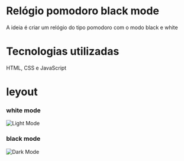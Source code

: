 # Relógio pomodoro black mode

A ideia é criar um relógio do tipo pomodoro com o modo black e white

# Tecnologias utilizadas

HTML, CSS e JavaScript

# leyout

### white mode
![Light Mode](https://user-images.githubusercontent.com/116130802/221555007-9e6398e8-8c72-469f-a8b2-963b82b9702f.png)
### black mode
![Dark Mode](https://user-images.githubusercontent.com/116130802/221554992-a3ed35b1-f4ad-4394-8feb-0c19bf771755.png)
